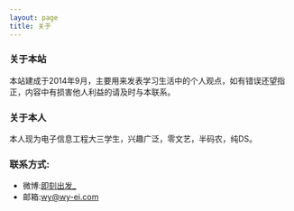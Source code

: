 ```yaml
---
layout: page
title: 关于
---
```


### 关于本站

本站建成于2014年9月，主要用来发表学习生活中的个人观点，如有错误还望指正，内容中有损害他人利益的请及时与本联系。

### 关于本人

本人现为电子信息工程大三学生，兴趣广泛，零文艺，半码农，纯DS。

### 联系方式:

+ 微博:[即刻出发_](http://weibo.com/wangyu1993it)
+ 邮箱:wy@wy-ei.com

